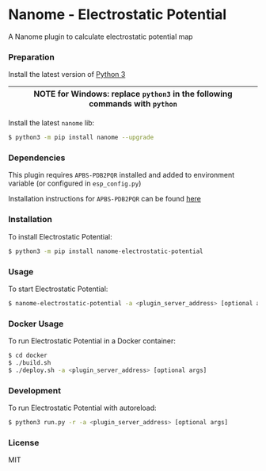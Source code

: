 # Nanome - Electrostatic Potential

A Nanome plugin to calculate electrostatic potential map

### Preparation

Install the latest version of [Python 3](https://www.python.org/downloads/)

| NOTE for Windows: replace `python3` in the following commands with `python` |
| --------------------------------------------------------------------------- |


Install the latest `nanome` lib:

```sh
$ python3 -m pip install nanome --upgrade
```

### Dependencies

This plugin requires `APBS-PDB2PQR` installed and added to environment variable (or configured in `esp_config.py`)

Installation instructions for `APBS-PDB2PQR` can be found [here](https://apbs-pdb2pqr.readthedocs.io/)

### Installation

To install Electrostatic Potential:

```sh
$ python3 -m pip install nanome-electrostatic-potential
```

### Usage

To start Electrostatic Potential:

```sh
$ nanome-electrostatic-potential -a <plugin_server_address> [optional args]
```

### Docker Usage

To run Electrostatic Potential in a Docker container:

```sh
$ cd docker
$ ./build.sh
$ ./deploy.sh -a <plugin_server_address> [optional args]
```

### Development

To run Electrostatic Potential with autoreload:

```sh
$ python3 run.py -r -a <plugin_server_address> [optional args]
```

### License

MIT
